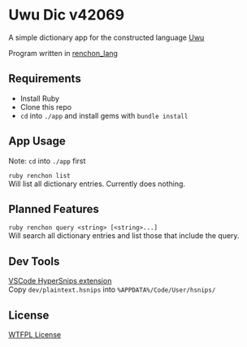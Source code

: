 Uwu Dic v42069
==============
A simple dictionary app for the constructed language
[Uwu](https://www.reddit.com/r/conlangs/comments/fxvro9/an_introduction_to_uwu/)

Program written in [renchon_lang](https://github.com/bot15498/renchon_lang)



Requirements
------------
- Install Ruby
- Clone this repo
- `cd` into `./app` and install gems with `bundle install`



App Usage
---------
Note: `cd` into `./app` first

`ruby renchon list`  
Will list all dictionary entries.
Currently does nothing.



Planned Features
----------------
`ruby renchon query <string> [<string>...]`  
Will search all dictionary entries and list those that include the query.



Dev Tools
---------
[VSCode HyperSnips extension](vscode:extension/draivin.hsnips)  
Copy `dev/plaintext.hsnips` into `%APPDATA%/Code/User/hsnips/`



License
-------
[WTFPL License](http://www.wtfpl.net/txt/copying/)
